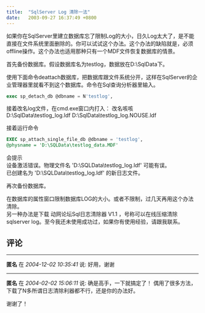 ```yaml
---
title:  "SqlServer Log 清除一法"
date:   2003-09-27 16:37:49 +0800
---
```


如果你在SqlServer里建立数据库忘了限制Log的大小，日久Log太大了，是不能直接在文件系统里面删除的。你可以试试这个办法。这个办法的缺陷就是，必须offline操作。这个办法也适用那种只有一个MDF文件恢复数据库的情景。  

首先备份数据库。假设数据库名为testlog，数据放在D:\SqlData下。  

使用下面命令deattach数据库，把数据库跟文件系统分开，这样在SqlServer的企业管理器里就看不到这个数据库。命令在Sql查询分析器里输入。  

```sql
exec sp_detach_db @dbname = N'testlog',
```

接着改名log文件，在cmd.exe窗口内打入：
改名咳咳 D:\SqlData\testlog_log.ldf D:\SqlData\testlog_log.NOUSE.ldf  

接着运行命令

```sql
EXEC sp_attach_single_file_db @dbname = 'testlog',
@physname = 'D:\SQLData\testlog_data.MDF'
```

会提示  
设备激活错误。物理文件名 'D:\SQLData\testlog_log.ldf' 可能有误。  
已创建名为 'D:\SQLData\testlog_log.ldf' 的新日志文件。  

再次备份数据库。  

在数据库的属性窗口限制数据库LOG的大小。或者不限制，过几天再用这个办法清除。  
另一种办法是下载 动网论坛Sql日志清除器 V1.1 ，号称可以在线压缩清除sqlserver log。至今我还未使用成功过，如果你有使用经验，请跟我联系。  


## 评论

*****
**匿名** 在 *2004-12-02 10:35:41* 说: 好用，谢谢

*****
**匿名** 在 *2004-02-02 15:06:11* 说: 确是高手，一下就搞定了！
偶用了很多方法，下载了N多所谓日志清除利器都不行，还是你的办法好。

谢谢了！

